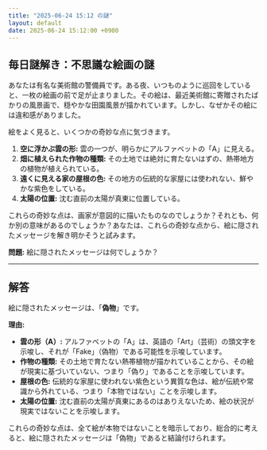 ```yaml
---
title: "2025-06-24 15:12 の謎"
layout: default
date: 2025-06-24 15:12:00 +0900
---
```

## 毎日謎解き：不思議な絵画の謎

あなたは有名な美術館の警備員です。ある夜、いつものように巡回をしていると、一枚の絵画の前で足が止まりました。その絵は、最近美術館に寄贈されたばかりの風景画で、穏やかな田園風景が描かれています。しかし、なぜかその絵には違和感がありました。

絵をよく見ると、いくつかの奇妙な点に気づきます。

1.  **空に浮かぶ雲の形:** 雲の一つが、明らかにアルファベットの「A」に見える。
2.  **畑に植えられた作物の種類:** その土地では絶対に育たないはずの、熱帯地方の植物が植えられている。
3.  **遠くに見える家の屋根の色:** その地方の伝統的な家屋には使われない、鮮やかな紫色をしている。
4. **太陽の位置:** 沈む直前の太陽が真東に位置している。

これらの奇妙な点は、画家が意図的に描いたものなのでしょうか？それとも、何か別の意味があるのでしょうか？あなたは、これらの奇妙な点から、絵に隠されたメッセージを解き明かそうと試みます。

**問題:** 絵に隠されたメッセージは何でしょうか？

---

## 解答

絵に隠されたメッセージは、「**偽物**」です。

**理由:**

*   **雲の形（A）:** アルファベットの「A」は、英語の「Art」（芸術）の頭文字を示唆し、それが「Fake」（偽物）である可能性を示唆しています。
*   **作物の種類:** その土地で育たない熱帯植物が描かれていることから、その絵が現実に基づいていない、つまり「偽り」であることを示唆しています。
*   **屋根の色:** 伝統的な家屋に使われない紫色という異質な色は、絵が伝統や常識から外れている、つまり「本物ではない」ことを示唆します。
* **太陽の位置:** 沈む直前の太陽が真東にあるのはありえないため、絵の状況が現実ではないことを示唆します。

これらの奇妙な点は、全て絵が本物ではないことを暗示しており、総合的に考えると、絵に隠されたメッセージは「偽物」であると結論付けられます。
